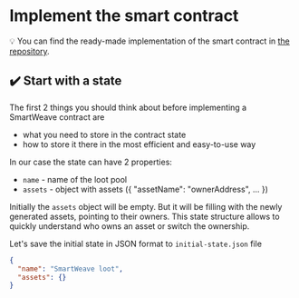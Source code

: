 # Implement the smart contract

💡 You can find the ready-made implementation of the smart contract in [the repository](https://github.com/redstone-finance/redstone-academy/tree/main/redstone-academy-loot/src/contracts/loot).

## ✔️ Start with a state

The first 2 things you should think about before implementing a SmartWeave contract are

- what you need to store in the contract state
- how to store it there in the most efficient and easy-to-use way

In our case the state can have 2 properties:

- `name` - name of the loot pool
- `assets` - object with assets ({ "assetName": "ownerAddress", ... })

Initially the `assets` object will be empty. But it will be filling with the newly generated assets, pointing to their owners. This state structure allows to quickly understand who owns an asset or switch the ownership.

Let's save the initial state in JSON format to `initial-state.json` file

```json
{
  "name": "SmartWeave loot",
  "assets": {}
}
```

